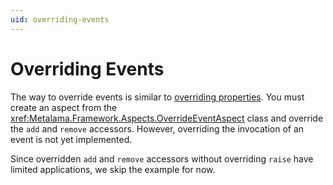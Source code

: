 ```yaml
---
uid: overriding-events
---
```

# Overriding Events
The way to override events is similar to [overriding properties](overriding-properties.md). You must create an aspect from the <xref:Metalama.Framework.Aspects.OverrideEventAspect> class and override the `add` and `remove` accessors. However, overriding the invocation of an event is not yet implemented.

Since overridden `add` and `remove` accessors without overriding `raise` have limited applications, we skip the example for now.

